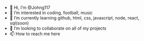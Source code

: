 - 👋 Hi, I’m @Johng117
- 👀 I’m interested in coding, football, music
- 🌱 I’m currently learning github, html, css, javascript, node, react, sql(soon)
- 💞️ I’m looking to collaborate on all of my projects
- 📫 How to reach me here

<!---
Johng117/Johng117 is a ✨ special ✨ repository because its `README.md` (this file) appears on your GitHub profile.
You can click the Preview link to take a look at your changes.
--->
